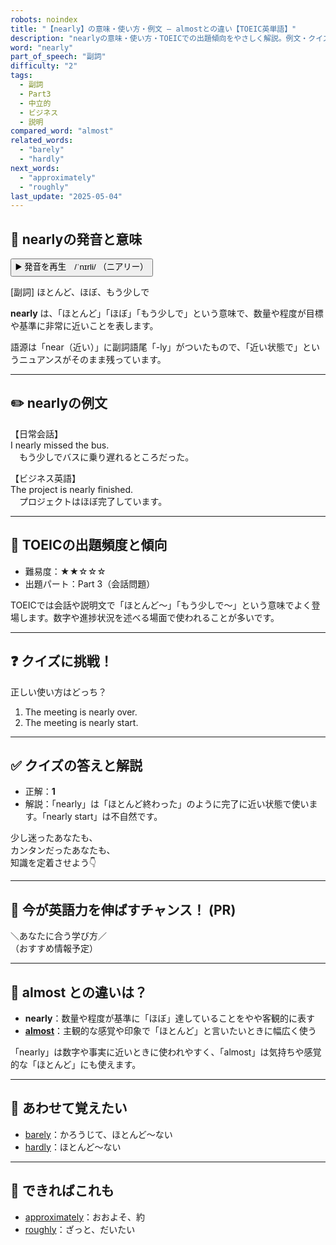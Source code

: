 ```yaml
---
robots: noindex
title: "【nearly】の意味・使い方・例文 ― almostとの違い【TOEIC英単語】"
description: "nearlyの意味・使い方・TOEICでの出題傾向をやさしく解説。例文・クイズ付きでalmostとの違いもわかりやすく学べます。"
word: "nearly"
part_of_speech: "副詞"
difficulty: "2"
tags:
  - 副詞
  - Part3
  - 中立的
  - ビジネス
  - 説明
compared_word: "almost"
related_words:
  - "barely"
  - "hardly"
next_words:
  - "approximately"
  - "roughly"
last_update: "2025-05-04"
---
```


## 🔰 nearlyの発音と意味

<button class="play-audio" onclick="playTTS('nearly')">
  <span class="play-audio-main">
    ▶️ 発音を再生　/ˈnɪrli/
  </span>
  <span class="play-audio-sub">
    （ニアリー）
  </span>
</button>

[副詞] ほとんど、ほぼ、もう少しで

**nearly** は、「ほとんど」「ほぼ」「もう少しで」という意味で、数量や程度が目標や基準に非常に近いことを表します。

語源は「near（近い）」に副詞語尾「-ly」がついたもので、「近い状態で」というニュアンスがそのまま残っています。

---

## ✏️ nearlyの例文

【日常会話】  
I nearly missed the bus.  
　もう少しでバスに乗り遅れるところだった。

【ビジネス英語】  
The project is nearly finished.  
　プロジェクトはほぼ完了しています。

---

## 🎯 TOEICの出題頻度と傾向

- 難易度：★★☆☆☆
- 出題パート：Part 3（会話問題）

TOEICでは会話や説明文で「ほとんど～」「もう少しで～」という意味でよく登場します。数字や進捗状況を述べる場面で使われることが多いです。

---

## ❓ クイズに挑戦！

正しい使い方はどっち？

1. The meeting is nearly over.  
2. The meeting is nearly start.

---

## ✅ クイズの答えと解説

- 正解：**1**
- 解説：「nearly」は「ほとんど終わった」のように完了に近い状態で使います。「nearly start」は不自然です。

少し迷ったあなたも、  
カンタンだったあなたも、  
知識を定着させよう👇️

---

## 🚀 今が英語力を伸ばすチャンス！ (PR)

<div class="info-center">
＼あなたに合う学び方／<br>  
（おすすめ情報予定）
</div>

---

## 🤔  almost との違いは？

- **nearly**：数量や程度が基準に「ほぼ」達していることをやや客観的に表す
- **[almost](/word/almost/)**：主観的な感覚や印象で「ほとんど」と言いたいときに幅広く使う

「nearly」は数字や事実に近いときに使われやすく、「almost」は気持ちや感覚的な「ほとんど」にも使えます。

---

## 🧩 あわせて覚えたい

- [barely](/word/barely/)：かろうじて、ほとんど～ない
- [hardly](/word/hardly/)：ほとんど～ない

---

## 📖 できればこれも

- [approximately](/word/approximately/)：おおよそ、約
- [roughly](/word/roughly/)：ざっと、だいたい

<!-- cvid: aid10_bid03 -->
